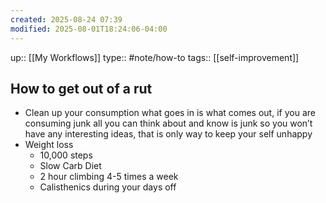 ```yaml
---
created: 2025-08-24 07:39
modified: 2025-08-01T18:24:06-04:00
---
```

up:: [[My Workflows]]
type:: #note/how-to 
tags:: [[self-improvement]] 
## How to get out of a rut

- Clean up your consumption what goes in is what comes out, if you are consuming junk all you can think about and know is junk so you won’t have any interesting ideas, that is only way to keep your self unhappy
- Weight loss 
	- 10,000 steps
	- Slow Carb Diet
	- 2 hour climbing 4-5 times a week
	- Calisthenics during your days off

